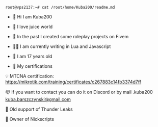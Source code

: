 ```console
root@vps2137:~# cat /root/home/Kuba200/readme.md
```

- 👋 Hi I am Kuba200
  
- 🤖 I love juice world
- 🌱 In the past I created some roleplay projects on Fivem
- 👨‍💻 I am currently writing in Lua and Javascript
- 🎯 I am 17 years old

- 📃 My certifications 

💡 MTCNA certification: https://mikrotik.com/training/certificates/c267883c14fb3374d7ff

📪 If you want to contact you can do it on Discord or by mail 
.kuba200
kuba.barszczynski@gmail.com

📃 Old support of Thunder Leaks 

💜 Owner of Nickscripts


